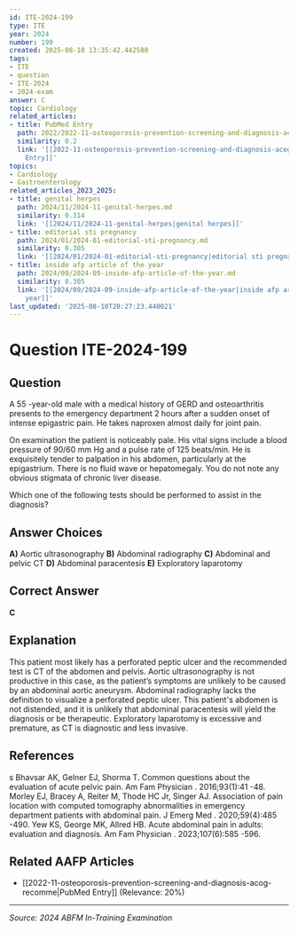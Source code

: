 ```yaml
---
id: ITE-2024-199
type: ITE
year: 2024
number: 199
created: 2025-08-10 13:35:42.442580
tags:
- ITE
- question
- ITE-2024
- 2024-exam
answer: C
topic: Cardiology
related_articles:
- title: PubMed Entry
  path: 2022/2022-11-osteoporosis-prevention-screening-and-diagnosis-acog-recomme.md
  similarity: 0.2
  link: '[[2022-11-osteoporosis-prevention-screening-and-diagnosis-acog-recomme|PubMed
    Entry]]'
topics:
- Cardiology
- Gastroenterology
related_articles_2023_2025:
- title: genital herpes
  path: 2024/11/2024-11-genital-herpes.md
  similarity: 0.314
  link: '[[2024/11/2024-11-genital-herpes|genital herpes]]'
- title: editorial sti pregnancy
  path: 2024/01/2024-01-editorial-sti-pregnancy.md
  similarity: 0.305
  link: '[[2024/01/2024-01-editorial-sti-pregnancy|editorial sti pregnancy]]'
- title: inside afp article of the year
  path: 2024/09/2024-09-inside-afp-article-of-the-year.md
  similarity: 0.305
  link: '[[2024/09/2024-09-inside-afp-article-of-the-year|inside afp article of the
    year]]'
last_updated: '2025-08-10T20:27:23.440021'
---
```


# Question ITE-2024-199

## Question
A 55 -year-old male with a medical history of GERD and osteoarthritis presents to the emergency 
department 2 hours after a sudden onset of intense epigastric pain. He takes naproxen almost daily for 
joint pain.  
 
On examination the patient is noticeably pale. His vital signs include a blood pressure of 90/60 mm 
Hg and a pulse rate of 125 beats/min. He is exquisitely tender to palpation in his abdomen, 
particularly at the epigastrium. There is no fluid wave or hepatomegaly. You do not note any obvious 
stigmata of chronic liver disease.  
 
Which one of the following tests should be performed to assist in the diagnosis?

## Answer Choices
**A)** Aortic ultrasonography
**B)** Abdominal radiography
**C)** Abdominal and pelvic CT
**D)** Abdominal paracentesis
**E)** Exploratory laparotomy

## Correct Answer
**C**

## Explanation
This patient most likely has a perforated peptic ulcer and the recommended test is CT of the abdomen and pelvis. Aortic ultrasonography is not productive in this case, as the patient’s symptoms are unlikely to be caused by an abdominal aortic aneurysm. Abdominal radiography lacks the definition to visualize a perforated peptic ulcer. This patient's abdomen is not distended, and it is unlikely that abdominal paracentesis will yield the diagnosis or be therapeutic. Exploratory laparotomy is excessive and premature, as CT is diagnostic and less invasive.

## References
s Bhavsar AK, Gelner EJ, Shorma T. Common questions about the evaluation of acute pelvic pain. Am Fam Physician . 2016;93(1):41 -48. Morley EJ, Bracey A, Reiter M, Thode HC Jr, Singer AJ. Association of pain location with computed tomography abnormalities in emergency department patients with abdominal pain. J Emerg Med . 2020;59(4):485 -490. Yew KS, George MK, Allred HB. Acute abdominal pain in adults: evaluation and diagnosis. Am Fam Physician . 2023;107(6):585 -596.

## Related AAFP Articles
- [[2022-11-osteoporosis-prevention-screening-and-diagnosis-acog-recomme|PubMed Entry]] (Relevance: 20%)

---
*Source: 2024 ABFM In-Training Examination*